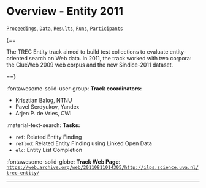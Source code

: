 # Overview - Entity 2011

[`Proceedings`](./proceedings.md), [`Data`](./data.md), [`Results`](./results.md), [`Runs`](./runs.md), [`Participants`](./participants.md)

{==

The TREC Entity track aimed to build test collections to evaluate entity-oriented search on Web data. In 2011, the track worked with two corpora: the ClueWeb 2009 web corpus and the new Sindice-2011 dataset.

==}

:fontawesome-solid-user-group: **Track coordinators:**

- Krisztian Balog, NTNU 
- Pavel Serdyukov, Yandex 
- Arjen P. de Vries, CWI 

:material-text-search: **Tasks:**

- `ref`: Related Entity Finding  
- `reflod`: Related Entity Finding using Linked Open Data 
- `elc`: Entity List Completion 

:fontawesome-solid-globe: **Track Web Page:** [`https://web.archive.org/web/20110811014305/http://ilps.science.uva.nl/trec-entity/`](https://web.archive.org/web/20110811014305/http://ilps.science.uva.nl/trec-entity/) 

---

